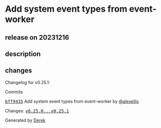 # Add system event types from event-worker

## release on 20231216

## description

## changes

Changelog for v0.25.1:

Commits

<a class="commit-link" data-hovercard-type="commit" data-hovercard-url="https://github.com/openfaas/faas-provider/commit/bff943552aea61a15b83f3c3c77bbdb151c3e910/hovercard" href="https://github.com/openfaas/faas-provider/commit/bff943552aea61a15b83f3c3c77bbdb151c3e910"><tt>bff9435</tt></a> Add system event types from event-worker by <a class="user-mention notranslate" data-hovercard-type="user" data-hovercard-url="/users/alexellis/hovercard" data-octo-click="hovercard-link-click" data-octo-dimensions="link_type:self" href="https://github.com/alexellis">@alexellis</a>

Changes: <a class="commit-link" href="https://github.com/openfaas/faas-provider/compare/v0.25.0...v0.25.1"><tt>v0.25.0...v0.25.1</tt></a>

Generated by <a href="https://github.com/alexellis/derek/">Derek</a>

